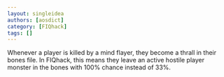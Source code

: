 ```yaml
---
layout: singleidea
authors: [aosdict]
category: [FIQhack]
tags: []
---
```

Whenever a player is killed by a mind flayer, they become a thrall in their bones file. In FIQhack, this means they leave an active hostile player monster in the bones with 100% chance instead of 33%.
